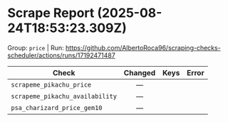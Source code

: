 # Scrape Report (2025-08-24T18:53:23.309Z)

Group: `price`  |  Run: https://github.com/AlbertoRoca96/scraping-checks-scheduler/actions/runs/17192471487

| Check | Changed | Keys | Error |
|---|:---:|:--|:--|
| `scrapeme_pikachu_price` | — |  |  |
| `scrapeme_pikachu_availability` | — |  |  |
| `psa_charizard_price_gem10` | — |  |  |

